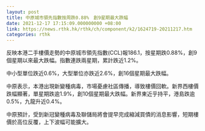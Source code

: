 ```yaml
---
layout: post
title: 中原城市領先指數按周跌0.88%　創9星期最大跌幅
date: 2021-12-17 17:15:09.000000000 +08:00
link: https://news.rthk.hk/rthk/ch/component/k2/1624719-20211217.htm
categories: rthk
---
```


反映本港二手樓價走勢的中原城市領先指數(CCL)報186.1，按星期跌0.88%，創9個星期以來最大跌幅。指數連跌兩星期，累計跌近1.2%。

中小型單位跌近0.6%，大型單位亦跌近2.6%，創16個星期最大跌幅。

中原表示，本港出現新變種病毒，市場憂慮社區傳播，導致樓價回軟。新界西樓價跌幅顯著，單星期跌逾1.9%，創10個星期最大跌幅。新界東近乎持平，港島跌逾0.5%，九龍升近0.4%。

中原預計，受到新冠變種病毒及聯儲局將會提早完成縮減買債的消息影響，短期樓價於高位反覆，上下波幅可能擴大。
